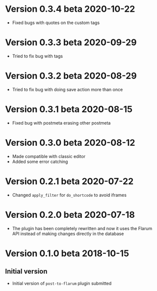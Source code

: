 # Version 0.3.4 beta 2020-10-22
* Fixed bugs with quotes on the custom tags

# Version 0.3.3 beta 2020-09-29
* Tried to fix bug with tags

# Version 0.3.2 beta 2020-08-29
* Tried to fix bug with doing save action more than once

# Version 0.3.1 beta 2020-08-15
* Fixed bug with postmeta erasing other postmeta

# Version 0.3.0 beta 2020-08-12
* Made compatible with classic editor
* Added some error catching

# Version 0.2.1 beta 2020-07-22
* Changed `apply_filter` for `do_shortcode` to avoid iframes

# Version 0.2.0 beta 2020-07-18
* The plugin has been completely rewritten and now it uses the Flarum API instead of making changes directly in the database

# Version 0.1.0 beta 2018-10-15

## Initial version
* Initial version of `post-to-flarum` plugin submitted
